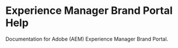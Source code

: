 
# Experience Manager Brand Portal Help

Documentation for Adobe (AEM) Experience Manager Brand Portal.
